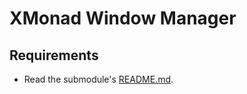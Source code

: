 # XMonad Window Manager

## Requirements

- Read the submodule's [README.md](./.config/xmonad/README.md).
